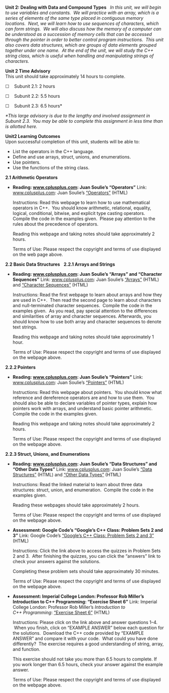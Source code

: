 **Unit 2: Dealing with Data and Compound Types** <span id="2"></span> 
*In this unit, we will begin to use variables and constants.  We will
practice with an array, which is a series of elements of the same type
placed in contiguous memory locations.  Next, we will learn how to use
sequences of characters, which can form strings.  We will also discuss
how the memory of a computer can be understood as a succession of memory
cells that can be accessed through the pointer in order to better
control program instructions.  This unit also covers data structures,
which are groups of data elements grouped together under one name.  At
the end of the unit, we will study the C++ string class, which is useful
when handling and manipulating strings of characters.*

**Unit 2 Time Advisory**  
This unit should take approximately 14 hours to complete.  
  
 ☐    Subunit 2.1: 2 hours  
  
 ☐    Subunit 2.2: 5.5 hours  
  
 ☐    Subunit 2.3: 6.5 hours\*  
  
 *\*This large advisory is due to the lengthy and involved assignment in
Subunit 2.3.  You may be able to complete this assignment in less time
than is allotted here.*

**Unit2 Learning Outcomes**  
Upon successful completion of this unit, students will be able to:
-   List the operators in the C++ language.
-   Define and use arrays, struct, unions, and enumerations.
-   Use pointers.
-   Use the functions of the string class.

**2.1 Arithmetic Operators** <span id="2.1"></span> 
-   **Reading: www.cplusplus.com: Juan Soulie’s “Operators”**
    Link: www.cplusplus.com: Juan Soulie’s
    [“Operators”](http://www.cplusplus.com/doc/tutorial/operators/)
    (HTML)  
      
     Instructions: Read this webpage to learn how to use mathematical
    operators in C++.  You should know arithmetic, relational, equality,
    logical, conditional, bitwise, and explicit type casting operators. 
    Compile the code in the examples given.  Please pay attention to the
    rules about the precedence of operators.  
      
     Reading this webpage and taking notes should take approximately 2
    hours.  
      
     Terms of Use: Please respect the copyright and terms of use
    displayed on the web page above.

**2.2 Basic Data Structures** <span id="2.2"></span> 
**2.2.1 Arrays and Strings** <span id="2.2.1"></span> 
-   **Reading: www.cplusplus.com: Juan Soulie’s “Arrays” and “Character
    Sequences”**
    Link: www.cplusplus.com: Juan Soulie’s
    [“Arrays”](http://www.cplusplus.com/doc/tutorial/arrays/) (HTML)
    and [“Character
    Sequences”](http://www.cplusplus.com/doc/tutorial/ntcs/) (HTML)  
      
     Instructions: Read the first webpage to learn about arrays and how
    they are used in C++.  Then read the second page to learn about
    characters and null-terminated character sequences.  Compile the
    code in the examples given.  As you read, pay special attention to
    the differences and similarities of array and character sequences.
    Afterwards, you should know how to use both array and character
    sequences to denote text strings.  
      
     Reading this webpage and taking notes should take approximately 1
    hour.  
      
     Terms of Use: Please respect the copyright and terms of use
    displayed on the webpage above.

**2.2.2 Pointers** <span id="2.2.2"></span> 
-   **Reading: www.cplusplus.com: Juan Soulie’s “Pointers”**
    Link: www.cplusplus.com: Juan Soulie’s
    [“Pointers”](http://www.cplusplus.com/doc/tutorial/pointers/)
    (HTML)  
      
     Instructions: Read this webpage about pointers.  You should know
    what reference and dereference operators are and how to use them. 
    You should also be able to declare variables of pointer types,
    explain how pointers work with arrays, and understand basic pointer
    arithmetic.  Compile the code in the examples given.  
      
     Reading this webpage and taking notes should take approximately 2
    hours.  
      
     Terms of Use: Please respect the copyright and terms of use
    displayed on the webpage above.

**2.2.3 Struct, Unions, and Enumerations** <span id="2.2.3"></span> 
-   **Reading: www.cplusplus.com: Juan Soulie’s “Data Structures” and
    “Other Data Types”**
    Link: www.cplusplus.com: Juan Soulie’s [“Data
    Structures”](http://www.cplusplus.com/doc/tutorial/structures/) (HTML)
    and [“Other Data
    Types”](http://www.cplusplus.com/doc/tutorial/other_data_types/) (HTML)  
      
     Instructions: Read the linked material to learn about three data
    structures: struct, union, and enumeration.  Compile the code in the
    examples given.  
      
     Reading these webpages should take approximately 2 hours.  
      
     Terms of Use: Please respect the copyright and terms of use
    displayed on the webpage above.

-   **Assessment: Google Code’s “Google’s C++ Class: Problem Sets 2 and
    3”**
    Link: Google Code’s [“Google’s C++ Class: Problem Sets 2 and
    3”](http://code.google.com/edu/languages/cpp/basics/quiz.html)
    (HTML)  
      
     Instructions: Click the link above to access the quizzes in Problem
    Sets 2 and 3.  After finishing the quizzes, you can click the
    “answers” link to check your answers against the solutions.  
      
     Completing these problem sets should take approximately 30
    minutes.  
      
     Terms of Use: Please respect the copyright and terms of use
    displayed on the webpage above.

-   **Assessment: Imperial College London: Professor Rob Miller’s
    Introduction to C++ Programming: “Exercise Sheet 6”**
    Link: Imperial College London: Professor Rob Miller’s *Introduction
    to C++ Programming*: [“Exercise Sheet
    6”](http://www.doc.ic.ac.uk/~wjk/C++Intro/RobMillerE6.html) (HTML)  
      
     Instructions: Please click on the link above and answer questions
    1–4.  When you finish, click on “EXAMPLE ANSWER” below each question
    for the solutions.  Download the C++ code provided by “EXAMPLE
    ANSWER” and compare it with your code.  What could you have done
    differently?  The exercise requires a good understanding of string,
    array, and function.  
      
     This exercise should not take you more than 6.5 hours to complete.
    If you work longer than 6.5 hours, check your answer against the
    example answer.  
      
     Terms of Use: Please respect the copyright and terms of use
    displayed on the webpage above.


